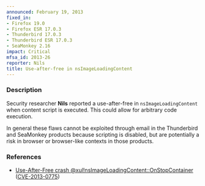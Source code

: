 ```yaml
---
announced: February 19, 2013
fixed_in:
- Firefox 19.0
- Firefox ESR 17.0.3
- Thunderbird 17.0.3
- Thunderbird ESR 17.0.3
- SeaMonkey 2.16
impact: Critical
mfsa_id: 2013-26
reporter: Nils
title: Use-after-free in nsImageLoadingContent
---
```


<h3>Description</h3>

<p>Security researcher <strong>Nils</strong> reported a use-after-free in
<code>nsImageLoadingContent</code> when content script is executed. This could
allow for arbitrary code execution.
</p>

<p class="note">In general these flaws cannot be exploited through email in the
Thunderbird and SeaMonkey products because scripting is disabled, but are
potentially a risk in browser or browser-like contexts in those products.</p>


<h3>References</h3>

<ul>
  <li><a href="https://bugzilla.mozilla.org/show_bug.cgi?id=831095">
      Use-After-Free crash @xul!nsImageLoadingContent::OnStopContainer</a> (<a href="http://cve.mitre.org/cgi-bin/cvename.cgi?name=CVE-2013-0775" class="ex-ref">CVE-2013-0775</a>)</li>
</ul>



